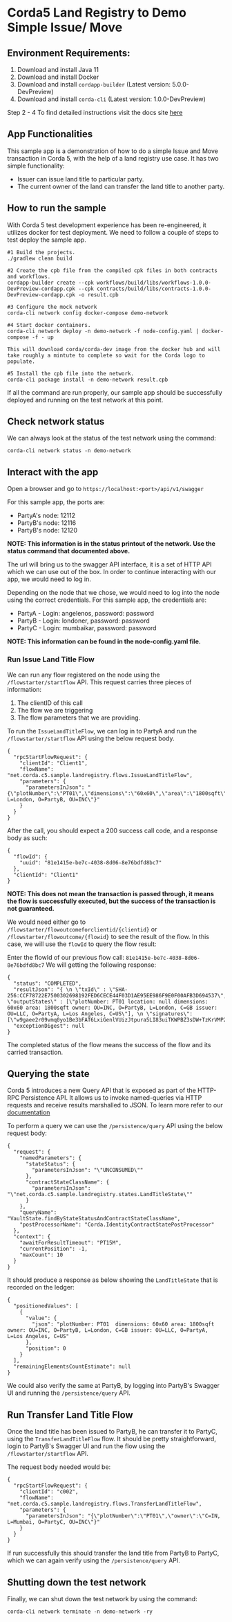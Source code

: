 # Corda5 Land Registry to Demo Simple Issue/ Move

## Environment Requirements: 
1. Download and install Java 11
2. Download and install Docker
3. Download and install `cordapp-builder` (Latest version: 5.0.0-DevPreview)
4. Download and install `corda-cli` (Latest version: 1.0.0-DevPreview)

Step 2 - 4 To find detailed instructions visit the docs site [here](https://docs.r3.com/en/platform/corda/5.0-dev-preview-1/getting-started/overview.html)

## App Functionalities 
This sample app is a demonstration of how to do a simple Issue and Move transaction in Corda 5, with the help of a 
land registry use case. It has two simple functionality:
 - Issuer can issue land title to particular party.
 - The current owner of the land can transfer the land title to another party.

## How to run the sample

With Corda 5 test development experience has been re-engineered, it utilizes docker for test deployment. 
We need to follow a couple of steps to test deploy the sample app. 
```
#1 Build the projects.
./gradlew clean build

#2 Create the cpb file from the compiled cpk files in both contracts and workflows.
cordapp-builder create --cpk workflows/build/libs/workflows-1.0.0-DevPreview-cordapp.cpk --cpk contracts/build/libs/contracts-1.0.0-DevPreview-cordapp.cpk -o result.cpb 

#3 Configure the mock network
corda-cli network config docker-compose demo-network

#4 Start docker containers.
corda-cli network deploy -n demo-network -f node-config.yaml | docker-compose -f - up
   
This will download corda/corda-dev image from the docker hub and will take roughly a mintute to complete so wait for the Corda logo to populate. 
    
#5 Install the cpb file into the network.
corda-cli package install -n demo-network result.cpb
```
If all the command are run properly, our sample app should be successfully deployed and running on the test network at this point. 

## Check network status
We can always look at the status of the test network using the command: 
```
corda-cli network status -n demo-network
```

## Interact with the app 
Open a browser and go to `https://localhost:<port>/api/v1/swagger`

For this sample app, the ports are: 
* PartyA's node: 12112
* PartyB's node: 12116
* PartyB's node: 12120

**NOTE: This information is in the status printout of the network. Use the status command that documented above.**

The url will bring us to the swagger API interface, it is a set of HTTP API which we can use out of the box. 
In order to continue interacting with our app, we would need to log in. 

Depending on the node that we chose, we would need to log into the node using the correct credentials. 
For this sample app, the credentials are: 
* PartyA - Login: angelenos, password: password
* PartyB - Login: londoner, password: password
* PartyC - Login: mumbaikar, password: password

**NOTE: This information can be found in the node-config.yaml file.** 

### Run Issue Land Title Flow

We can run any flow registered on the node using the `/flowstarter/startflow` API. This request carries three pieces of information:
1. The clientID of this call
2. The flow we are triggering
3. The flow parameters that we are providing.

To run the `IssueLandTitleFlow`, we can log in to PartyA and run the `/flowstarter/startflow` API using the below request body.
```
{
  "rpcStartFlowRequest": {
    "clientId": "Client1",
    "flowName": "net.corda.c5.sample.landregistry.flows.IssueLandTitleFlow",
    "parameters": {
      "parametersInJson": "{\"plotNumber\":\"PT01\",\"dimensions\":\"60x60\",\"area\":\"1800sqft\",\"owner\":\"C=GB, L=London, O=PartyB, OU=INC\"}"
    }
  }
}
```

After the call, you should expect a 200 success call code, and a response body as such: 
```
{
  "flowId": {
    "uuid": "81e1415e-be7c-4038-8d06-8e76bdfd8bc7"
  },
  "clientId": "Client1"
}
```
**NOTE: This does not mean the transaction is passed through, it means the flow is successfully executed, but the success of the transaction is not guaranteed.** 

We would need either go to `/flowstarter/flowoutcomeforclientid/{clientid}` or `/flowstarter/flowoutcome/{flowid}` to see the result of the flow. 
In this case, we will use the `flowId` to query the flow result: 

Enter the flowId of our previous flow call: `81e1415e-be7c-4038-8d06-8e76bdfd8bc7`
We will getting the following response: 
```
{
  "status": "COMPLETED",
  "resultJson": "{ \n \"txId\" : \"SHA-256:CCF78722E7500302698192FED6CECE44F03D1AE95EE986F9E0F00AFB3D694537\",\n \"outputStates\" : [\"plotNumber: PT01 location: null dimensions: 60x60 area: 1800sqft owner: OU=INC, O=PartyB, L=London, C=GB issuer: OU=LLC, O=PartyA, L=Los Angeles, C=US\"], \n \"signatures\": [\"w9gaee2r09vmq0yo1Be3bFAT6LxiGenlVUizJtpura5LI83uiTKWPBZ3sDW+TzKrVMP2p9BoqUUVdbKnQXPKAw==\"]\n}",
  "exceptionDigest": null
}
```
The completed status of the flow means the success of the flow and its carried transaction. 

## Querying the state
Corda 5 introduces a new Query API that is exposed as part of the HTTP-RPC Persistence API. It allows us to invoke 
named-queries via HTTP requests and receive results marshalled to JSON. To learn more refer to our [documentation](https://docs.r3.com/en/platform/corda/5.0-dev-preview-1/cordapps/persistence/http-named-query-api.html)

To perform a query we can use the `/persistence/query` API using the below request body:

```
{
  "request": {
    "namedParameters": {
      "stateStatus": {
        "parametersInJson": "\"UNCONSUMED\""
      },
      "contractStateClassName": {
        "parametersInJson": "\"net.corda.c5.sample.landregistry.states.LandTitleState\""
      }
    },
    "queryName": "VaultState.findByStateStatusAndContractStateClassName",
    "postProcessorName": "Corda.IdentityContractStatePostProcessor"
  },
  "context": {
    "awaitForResultTimeout": "PT15M",
    "currentPosition": -1,
    "maxCount": 10
  }
}
```

It should produce a response as below showing the `LandTitleState` that is recorded on the ledger:

```
{
  "positionedValues": [
    {
      "value": {
        "json": "plotNumber: PT01  dimensions: 60x60 area: 1800sqft owner: OU=INC, O=PartyB, L=London, C=GB issuer: OU=LLC, O=PartyA, L=Los Angeles, C=US"
      },
      "position": 0
    }
  ],
  "remainingElementsCountEstimate": null
}
```

We could also verify the same at PartyB, by logging into PartyB's Swagger UI and running the `/persistence/query` API.

## Run Transfer Land Title Flow

Once the land title has been issued to PartyB, he can transfer it to PartyC, using the `TransferLandTitleFlow` flow. 
It should be pretty straightforward, login to PartyB's Swagger UI and run the flow using the `/flowstarter/startflow` API.

The request body needed would be:
```
{
  "rpcStartFlowRequest": {
    "clientId": "c002",
    "flowName": "net.corda.c5.sample.landregistry.flows.TransferLandTitleFlow",
    "parameters": {
      "parametersInJson": "{\"plotNumber\":\"PT01\",\"owner\":\"C=IN, L=Mumbai, O=PartyC, OU=INC\"}"
    }
  }
}
```

If run successfully this should transfer the land title from PartyB to PartyC, which we can again verify using the `/persistence/query` API.

## Shutting down the test network
Finally, we can shut down the test network by using the command:
```
corda-cli network terminate -n demo-network -ry
```

